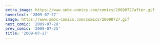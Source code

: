```yaml
---
extra_image: https://www.smbc-comics.com/comics/20090727after.gif
hovertext: '2009-07-27'
image: https://www.smbc-comics.com/comics/20090727.gif
next_comic: '2009-07-28'
prev_comic: '2009-07-25'
title: '2009-07-27'
---
```


